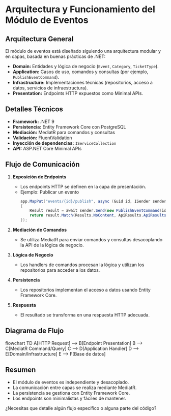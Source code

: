 # Arquitectura y Funcionamiento del Módulo de Eventos

## Arquitectura General

El módulo de eventos está diseñado siguiendo una arquitectura modular y en capas, basada en buenas prácticas de .NET:

-   **Domain:** Entidades y lógica de negocio (`Event`, `Category`, `TicketType`).
-   **Application:** Casos de uso, comandos y consultas (por ejemplo, `PublishEventCommand`).
-   **Infrastructure:** Implementaciones técnicas (repositorios, acceso a datos, servicios de infraestructura).
-   **Presentation:** Endpoints HTTP expuestos como Minimal APIs.

## Detalles Técnicos

-   **Framework:** .NET 9
-   **Persistencia:** Entity Framework Core con PostgreSQL
-   **Mediación:** MediatR para comandos y consultas
-   **Validación:** FluentValidation
-   **Inyección de dependencias:** `IServiceCollection`
-   **API:** ASP.NET Core Minimal APIs

## Flujo de Comunicación

1. **Exposición de Endpoints**

    - Los endpoints HTTP se definen en la capa de presentación.
    - Ejemplo: Publicar un evento
        ```csharp
        app.MapPut("events/{id}/publish", async (Guid id, ISender sender) =>
        {
            Result result = await sender.Send(new PublishEventCommand(id));
            return result.Match(Results.NoContent, ApiResults.ApiResults.Problem);
        });
        ```

2. **Mediación de Comandos**

    - Se utiliza MediatR para enviar comandos y consultas desacoplando la API de la lógica de negocio.

3. **Lógica de Negocio**

    - Los handlers de comandos procesan la lógica y utilizan los repositorios para acceder a los datos.

4. **Persistencia**

    - Los repositorios implementan el acceso a datos usando Entity Framework Core.

5. **Respuesta**
    - El resultado se transforma en una respuesta HTTP adecuada.

## Diagrama de Flujo

flowchart TD A[HTTP Request] --> B[Endpoint Presentation] B --> C[MediatR Command/Query] C --> D[Application Handler] D --> E[Domain/Infrastructure] E --> F[Base de datos]

## Resumen

-   El módulo de eventos es independiente y desacoplado.
-   La comunicación entre capas se realiza mediante MediatR.
-   La persistencia se gestiona con Entity Framework Core.
-   Los endpoints son minimalistas y fáciles de mantener.

¿Necesitas que detalle algún flujo específico o alguna parte del código?

